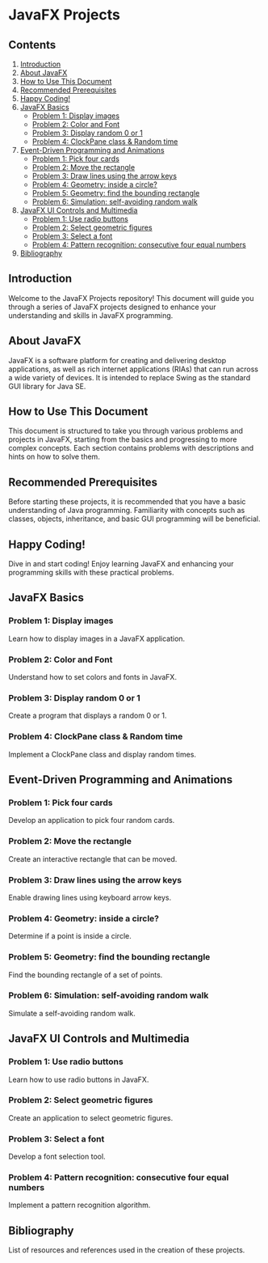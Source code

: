 # JavaFX Projects

## Contents
1. [Introduction](#introduction)
2. [About JavaFX](#about-javafx)
3. [How to Use This Document](#how-to-use-this-document)
4. [Recommended Prerequisites](#recommended-prerequisites)
5. [Happy Coding!](#happy-coding)
6. [JavaFX Basics](#javafx-basics)
   - [Problem 1: Display images](#problem-1-display-images)
   - [Problem 2: Color and Font](#problem-2-color-and-font)
   - [Problem 3: Display random 0 or 1](#problem-3-display-random-0-or-1)
   - [Problem 4: ClockPane class & Random time](#problem-4-clockpane-class--random-time)
7. [Event-Driven Programming and Animations](#event-driven-programming-and-animations)
   - [Problem 1: Pick four cards](#problem-1-pick-four-cards)
   - [Problem 2: Move the rectangle](#problem-2-move-the-rectangle)
   - [Problem 3: Draw lines using the arrow keys](#problem-3-draw-lines-using-the-arrow-keys)
   - [Problem 4: Geometry: inside a circle?](#problem-4-geometry-inside-a-circle)
   - [Problem 5: Geometry: find the bounding rectangle](#problem-5-geometry-find-the-bounding-rectangle)
   - [Problem 6: Simulation: self-avoiding random walk](#problem-6-simulation-self-avoiding-random-walk)
8. [JavaFX UI Controls and Multimedia](#javafx-ui-controls-and-multimedia)
   - [Problem 1: Use radio buttons](#problem-1-use-radio-buttons)
   - [Problem 2: Select geometric figures](#problem-2-select-geometric-figures)
   - [Problem 3: Select a font](#problem-3-select-a-font)
   - [Problem 4: Pattern recognition: consecutive four equal numbers](#problem-4-pattern-recognition-consecutive-four-equal-numbers)
9. [Bibliography](#bibliography)

## Introduction
Welcome to the JavaFX Projects repository! This document will guide you through a series of JavaFX projects designed to enhance your understanding and skills in JavaFX programming.

## About JavaFX
JavaFX is a software platform for creating and delivering desktop applications, as well as rich internet applications (RIAs) that can run across a wide variety of devices. It is intended to replace Swing as the standard GUI library for Java SE.

## How to Use This Document
This document is structured to take you through various problems and projects in JavaFX, starting from the basics and progressing to more complex concepts. Each section contains problems with descriptions and hints on how to solve them.

## Recommended Prerequisites
Before starting these projects, it is recommended that you have a basic understanding of Java programming. Familiarity with concepts such as classes, objects, inheritance, and basic GUI programming will be beneficial.

## Happy Coding!
Dive in and start coding! Enjoy learning JavaFX and enhancing your programming skills with these practical problems.

## JavaFX Basics
### Problem 1: Display images
Learn how to display images in a JavaFX application.

### Problem 2: Color and Font
Understand how to set colors and fonts in JavaFX.

### Problem 3: Display random 0 or 1
Create a program that displays a random 0 or 1.

### Problem 4: ClockPane class & Random time
Implement a ClockPane class and display random times.

## Event-Driven Programming and Animations
### Problem 1: Pick four cards
Develop an application to pick four random cards.

### Problem 2: Move the rectangle
Create an interactive rectangle that can be moved.

### Problem 3: Draw lines using the arrow keys
Enable drawing lines using keyboard arrow keys.

### Problem 4: Geometry: inside a circle?
Determine if a point is inside a circle.

### Problem 5: Geometry: find the bounding rectangle
Find the bounding rectangle of a set of points.

### Problem 6: Simulation: self-avoiding random walk
Simulate a self-avoiding random walk.

## JavaFX UI Controls and Multimedia
### Problem 1: Use radio buttons
Learn how to use radio buttons in JavaFX.

### Problem 2: Select geometric figures
Create an application to select geometric figures.

### Problem 3: Select a font
Develop a font selection tool.

### Problem 4: Pattern recognition: consecutive four equal numbers
Implement a pattern recognition algorithm.

## Bibliography
List of resources and references used in the creation of these projects.
